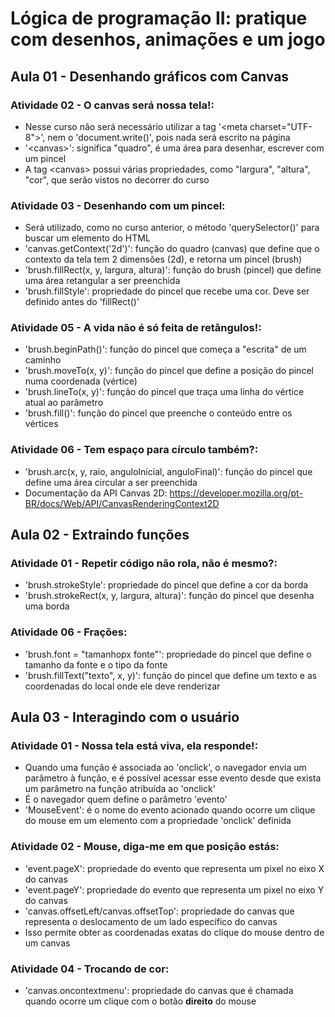 # Lógica de programação II: pratique com desenhos, animações e um jogo

## Aula 01 - Desenhando gráficos com Canvas

### Atividade 02 - O canvas será nossa tela!:

- Nesse curso não será necessário utilizar a tag '&lt;meta charset="UTF-8"&gt;', nem o 'document.write()', pois nada será escrito na página
- '&lt;canvas&gt;': significa "quadro", é uma área para desenhar, escrever com um pincel
- A tag &lt;canvas&gt; possui várias propriedades, como "largura", "altura", "cor", que serão vistos no decorrer do curso

### Atividade 03 - Desenhando com um pincel:

- Será utilizado, como no curso anterior, o método 'querySelector()' para buscar um elemento do HTML
- 'canvas.getContext('2d')': função do quadro (canvas) que define que o contexto da tela tem 2 dimensões (2d), e retorna um pincel (brush)
- 'brush.fillRect(x, y, largura, altura)': função do brush (pincel) que define uma área retangular a ser preenchida
- 'brush.fillStyle': propriedade do pincel que recebe uma cor. Deve ser definido antes do 'fillRect()'

### Atividade 05 - A vida não é só feita de retângulos!:

- 'brush.beginPath()': função do pincel que começa a "escrita" de um caminho
- 'brush.moveTo(x, y)': função do pincel que define a posição do pincel numa coordenada (vértice)
- 'brush.lineTo(x, y)': função do pincel que traça uma linha do vértice atual ao parâmetro
- 'brush.fill()': função do pincel que preenche o conteúdo entre os vértices

### Atividade 06 - Tem espaço para círculo também?:

- 'brush.arc(x, y, raio, anguloInicial, anguloFinal)': função do pincel que define uma área circular a ser preenchida
- Documentação da API Canvas 2D: https://developer.mozilla.org/pt-BR/docs/Web/API/CanvasRenderingContext2D


## Aula 02 - Extraindo funções

### Atividade 01 - Repetir código não rola, não é mesmo?:

- 'brush.strokeStyle': propriedade do pincel que define a cor da borda
- 'brush.strokeRect(x, y, largura, altura)': função do pincel que desenha uma borda


### Atividade 06 - Frações:

- 'brush.font = "tamanhopx fonte"': propriedade do pincel que define o tamanho da fonte e o tipo da fonte
- 'brush.fillText("texto", x, y)': função do pincel que define um texto e as coordenadas do local onde ele deve renderizar


## Aula 03 - Interagindo com o usuário

### Atividade 01 - Nossa tela está viva, ela responde!:

- Quando uma função é associada ao 'onclick', o navegador envia um parâmetro à função, e é possível acessar esse evento desde que exista um parâmetro na função atribuída ao 'onclick'
- É o navegador quem define o parâmetro 'evento'
- 'MouseEvent': é o nome do evento acionado quando ocorre um clique do mouse em um elemento com a propriedade 'onclick' definida

### Atividade 02 - Mouse, diga-me em que posição estás:

- 'event.pageX': propriedade do evento que representa um pixel no eixo X do canvas
- 'event.pageY': propriedade do evento que representa um pixel no eixo Y do canvas
- 'canvas.offsetLeft/canvas.offsetTop': propriedade do canvas que representa o deslocamento de um lado específico do canvas
- Isso permite obter as coordenadas exatas do clique do mouse dentro de um canvas

### Atividade 04 - Trocando de cor:

- 'canvas.oncontextmenu': propriedade do canvas que é chamada quando ocorre um clique com o botão **direito** do mouse
